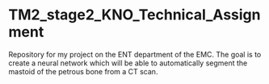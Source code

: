 # TM2_stage2_KNO_Technical_Assignment
Repository for my project on the ENT department of the EMC. The goal is to create a neural network which will be able to automatically segment the mastoid of the petrous bone from a CT scan. 
